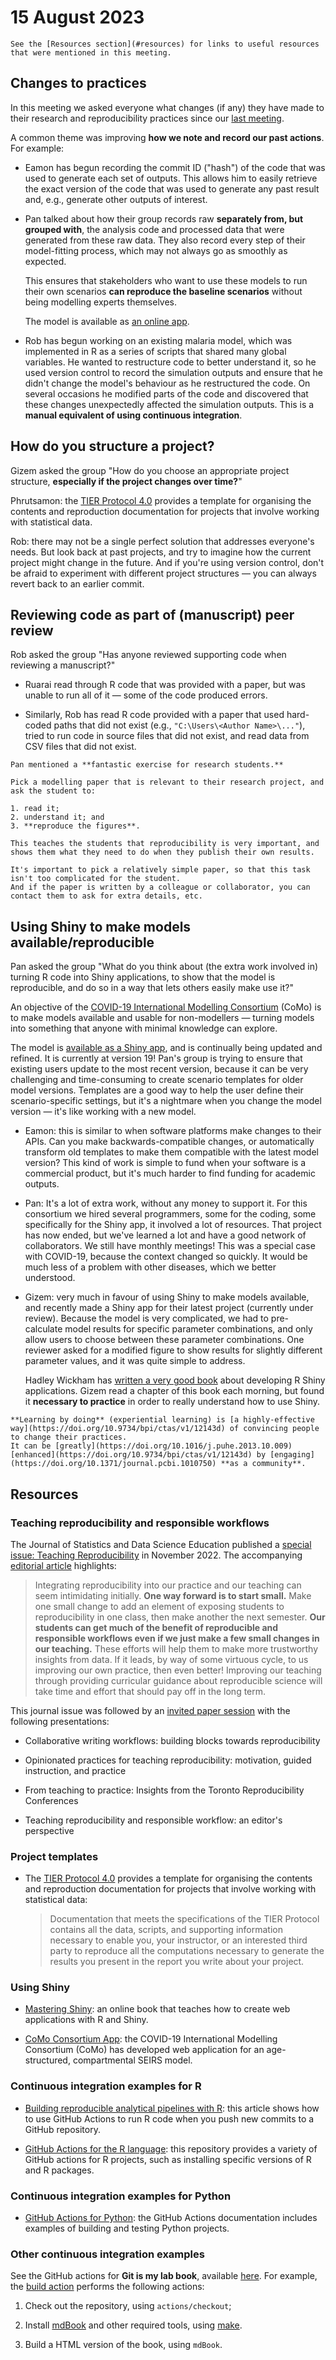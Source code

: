 # 15 August 2023

```admonish info
See the [Resources section](#resources) for links to useful resources that were mentioned in this meeting.
```

## Changes to practices

In this meeting we asked everyone what changes (if any) they have made to their research and reproducibility practices since our [last meeting](2023-06-13.md).

A common theme was improving **how we note and record our past actions**.
For example:

- Eamon has begun recording the commit ID ("hash") of the code that was used to generate each set of outputs.
  This allows him to easily retrieve the exact version of the code that was used to generate any past result and, e.g., generate other outputs of interest.

- Pan talked about how their group records raw **separately from, but grouped with**, the analysis code and processed data that were generated from these raw data.
  They also record every step of their model-fitting process, which may not always go as smoothly as expected.

  This ensures that stakeholders who want to use these models to run their own scenarios **can reproduce the baseline scenarios** without being modelling experts themselves.

  The model is available as [an online app](https://comomodel.net/).

- Rob has begun working on an existing malaria model, which was implemented in R as a series of scripts that shared many global variables.
  He wanted to restructure code to better understand it, so he used version control to record the simulation outputs and ensure that he didn't change the model's behaviour as he restructured the code.
  On several occasions he modified parts of the code and discovered that these changes unexpectedly affected the simulation outputs.
  This is a **manual equivalent of using continuous integration**.

## How do you structure a project?

Gizem asked the group "How do you choose an appropriate project structure, **especially if the project changes over time?**"

Phrutsamon: the [TIER Protocol 4.0](https://www.projecttier.org/tier-protocol/protocol-4-0/#%3A~%3Atext%3DFlexibility%20and%20Adaptability%20of%20the%20TIER%20Protocol) provides a template for organising the contents and reproduction documentation for projects that involve working with statistical data.

Rob: there may not be a single perfect solution that addresses everyone's needs.
But look back at past projects, and try to imagine how the current project might change in the future.
And if you're using version control, don't be afraid to experiment with different project structures — you can always revert back to an earlier commit.

## Reviewing code as part of (manuscript) peer review

Rob asked the group "Has anyone reviewed supporting code when reviewing a manuscript?"

- Ruarai read through R code that was provided with a paper, but was unable to run all of it — some of the code produced errors.

- Similarly, Rob has read R code provided with a paper that used hard-coded paths that did not exist (e.g., `"C:\Users\<Author Name>\..."`), tried to run code in source files that did not exist, and read data from CSV files that did not exist.

```admonish info
Pan mentioned a **fantastic exercise for research students.**

Pick a modelling paper that is relevant to their research project, and ask the student to:

1. read it;
2. understand it; and
3. **reproduce the figures**.

This teaches the students that reproducibility is very important, and shows them what they need to do when they publish their own results.

It's important to pick a relatively simple paper, so that this task isn't too complicated for the student.
And if the paper is written by a colleague or collaborator, you can contact them to ask for extra details, etc.
```

## Using Shiny to make models available/reproducible

Pan asked the group "What do you think about (the extra work involved in) turning R code into Shiny applications, to show that the model is reproducible, and do so in a way that lets others easily make use it?"

An objective of the [COVID-19 International Modelling Consortium](https://como.bmj.com/) (CoMo) is to make models available and usable for non-modellers — turning models into something that anyone with minimal knowledge can explore.

The model is [available as a Shiny app](https://comomodel.net/), and is continually being updated and refined.
It is currently at version 19!
Pan's group is trying to ensure that existing users update to the most recent version, because it can be very challenging and time-consuming to create scenario templates for older model versions.
Templates are a good way to help the user define their scenario-specific settings, but it's a nightmare when you change the model version — it's like working with a new model.

- Eamon: this is similar to when software platforms make changes to their APIs.
  Can you make backwards-compatible changes, or automatically transform old templates to make them compatible with the latest model version?
  This kind of work is simple to fund when your software is a commercial product, but it's much harder to find funding for academic outputs.

- Pan: It's a lot of extra work, without any money to support it.
  For this consortium we hired several programmers, some for the coding, some specifically for the Shiny app, it involved a lot of resources.
  That project has now ended, but we've learned a lot and have a good network of collaborators.
We still have monthly meetings!
  This was a special case with COVID-19, because the context changed so quickly.
  It would be much less of a problem with other diseases, which we better understood.

- Gizem: very much in favour of using Shiny to make models available, and recently made a Shiny app for their latest project (currently under review).
  Because the model is very complicated, we had to pre-calculate model results for specific parameter combinations, and only allow users to choose between these parameter combinations.
  One reviewer asked for a modified figure to show results for slightly different parameter values, and it was quite simple to address.

  Hadley Wickham has [written a very good book](https://mastering-shiny.org/) about developing R Shiny applications.
  Gizem read a chapter of this book each morning, but found it **necessary to practice** in order to really understand how to use Shiny.

```admonish info
**Learning by doing** (experiential learning) is [a highly-effective way](https://doi.org/10.9734/bpi/ctas/v1/12143d) of convincing people to change their practices.
It can be [greatly](https://doi.org/10.1016/j.puhe.2013.10.009) [enhanced](https://doi.org/10.9734/bpi/ctas/v1/12143d) by [engaging](https://doi.org/10.1371/journal.pcbi.1010750) **as a community**.
```

## Resources

### Teaching reproducibility and responsible workflows

The Journal of Statistics and Data Science Education published a [special issue: Teaching Reproducibility](https://www.tandfonline.com/toc/ujse21/30/3?nav=tocList) in November 2022.
The accompanying [editorial article](https://doi.org/10.1080/26939169.2022.2141001) highlights:

> Integrating reproducibility into our practice and our teaching can seem intimidating initially.
> **One way forward is to start small.**
> Make one small change to add an element of exposing students to reproducibility in one class, then make another the next semester.
> **Our students can get much of the benefit of reproducible and responsible workflows even if we just make a few small changes in our teaching.**
> These efforts will help them to make more trustworthy insights from data.
> If it leads, by way of some virtuous cycle, to us improving our own practice, then even better!
> Improving our teaching through providing curricular guidance about reproducible science will take time and effort that should pay off in the long term.

This journal issue was followed by an [invited paper session](https://github.com/ttimbers/jsm2023-teaching-reproducibility-and-responsible-workflow) with the following presentations:

- Collaborative writing workflows: building blocks towards reproducibility

- Opinionated practices for teaching reproducibility: motivation, guided instruction, and practice

- From teaching to practice: Insights from the Toronto Reproducibility Conferences

- Teaching reproducibility and responsible workflow: an editor's perspective

### Project templates

- The [TIER Protocol 4.0](https://www.projecttier.org/tier-protocol/protocol-4-0/#%3A~%3Atext%3DFlexibility%20and%20Adaptability%20of%20the%20TIER%20Protocol) provides a template for organising the contents and reproduction documentation for projects that involve working with statistical data:

  > Documentation that meets the specifications of the TIER Protocol contains all the data, scripts, and supporting information necessary to enable you, your instructor, or an interested third party to reproduce all the computations necessary to generate the results you present in the report you write about your project.

### Using Shiny

- [Mastering Shiny](https://mastering-shiny.org/): an online book that teaches how to create web applications with R and Shiny.

- [CoMo Consortium App](https://comomodel.net/): the COVID-19 International Modelling Consortium (CoMo) has developed web application for an age-structured, compartmental SEIRS model.

### Continuous integration examples for R

- [Building reproducible analytical pipelines with R](https://raps-with-r.dev/ci_cd.html): this article shows how to use GitHub Actions to run R code when you push new commits to a GitHub repository.

- [GitHub Actions for the R language](https://github.com/r-lib/actions): this repository provides a variety of GitHub actions for R projects, such as installing specific versions of R and R packages.

### Continuous integration examples for Python

- [GitHub Actions for Python](https://docs.github.com/en/actions/automating-builds-and-tests/building-and-testing-python): the GitHub Actions documentation includes examples of building and testing Python projects.

### Other continuous integration examples

See the GitHub actions for **Git is my lab book**, available [here](https://github.com/robmoss/git-is-my-lab-book/tree/master/.github/workflows).
For example, the [build action](https://github.com/robmoss/git-is-my-lab-book/blob/master/.github/workflows/build.yml) performs the following actions:

1. Check out the repository, using `actions/checkout`;

2. Install [mdBook](https://rust-lang.github.io/mdBook/) and other required tools, using [make](https://www.gnu.org/software/make/manual/html_node/index.html).

3. Build a HTML version of the book, using `mdBook`.
